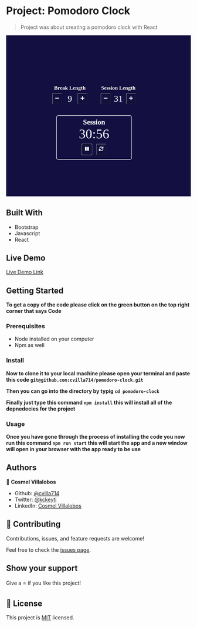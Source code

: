 # Project: Pomodoro Clock

> Project was about creating a pomodoro clock with React

![screenshot](./app_screenshot.png)

## Built With

- Bootstrap
- Javascript
- React

## Live Demo

[Live Demo Link]()

## Getting Started

**To get a copy of the code please click on the green button on the top right corner that says Code**

### Prerequisites

- Node installed on your computer
- Npm as well

### Install

**Now to clone it to your local machine please open your terminal and paste this code `git@github.com:cvilla714/pomodoro-clock.git`**

**Then you can go into the directory by typig `cd pomodoro-clock `**

**Finally just type this command `npm install` this will install all of the depnedecies for the project**

### Usage

**Once you have gone through the process of installing the code you now run this command `npm run start` this will start the app and a new window will open in your browser with the app ready to be use**

## Authors

👤 **Cosmel Villalobos**

- Github: [@cvilla714](https://github.com/cvilla714)
- Twitter: [@kckeyti](https://twitter.com/kckeyti)
- LinkedIn: [Cosmel Villalobos](https://www.linkedin.com/in/cosvilla/)

## 🤝 Contributing

Contributions, issues, and feature requests are welcome!

Feel free to check the [issues page](https://github.com/cvilla714/pomodoro-clock/pulls).

## Show your support

Give a ⭐️ if you like this project!

## 📝 License

This project is [MIT]() licensed.
